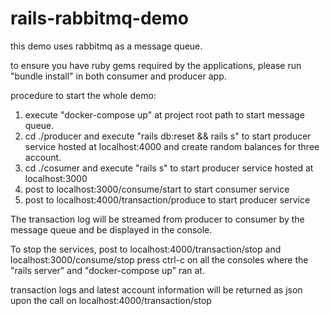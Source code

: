 # rails-rabbitmq-demo

this demo uses rabbitmq as a message queue.

to ensure you have ruby gems required by the applications, please run "bundle install" in both consumer and producer app.

procedure to start the whole demo:
1. execute "docker-compose up" at project root path to start message queue.
2. cd ./producer and execute "rails db:reset && rails s" to 
   start producer service hosted at localhost:4000 and create random balances for three account.
3. cd ./cosumer and execute "rails s" to start producer service hosted at localhost:3000
4. post to localhost:3000/consume/start to start consumer service
5. post to localhost:4000/transaction/produce to start producer service

The transaction log will be streamed from producer to consumer 
by the message queue and be displayed in the console.

To stop the services, post to localhost:4000/transaction/stop and localhost:3000/consume/stop
press ctrl-c on all the consoles where the "rails server" and "docker-compose up" ran at.

transaction logs and latest account information will be returned as json upon the call on localhost:4000/transaction/stop

